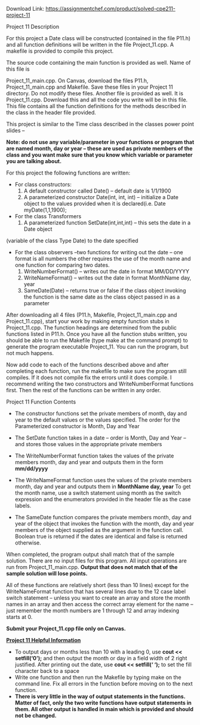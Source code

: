 Download Link: https://assignmentchef.com/product/solved-cpe211-project-11
<br>
<strong> </strong>

<strong></strong>Project 11 Description




For this project a Date class will be constructed (contained in the file P11.h) and all function definitions will be written in the file Project_11.cpp.  A makefile is provided to compile this project.

The source code containing the main function is provided as well.  Name of this file is

Project_11_main.cpp.  On Canvas, download the files P11.h, Project_11_main.cpp and Makefile. Save these files in your Project 11 directory.  Do not modify these files.  Another file is provided as well. It is Project_11.cpp. Download this and all the code you write will be in this file.  This file contains all the function definitions for the methods described in the class in the header file provided.




This project is similar to the Time class described in the classes power point slides –




<strong>Note: do not use any variable/parameter in your functions or program that are named month, day or year – these are used as private members of the class and you want make sure that you know which variable or parameter you are talking about.   </strong>




For this project the following functions are written:

<ul>

 <li>For class constructors:

  <ol>

   <li>A default constructor called Date() – default date is 1/1/1900</li>

   <li>A parameterized constructor Date(int, int, int) – initialize a Date object to the values provided when it is declared(i.e. Date myDate(1,1,1900);</li>

  </ol></li>

 <li>For the class Transformers

  <ol>

   <li>A parameterized function SetDate(int,int,int) – this sets the date in a Date object</li>

  </ol></li>

</ul>

(variable of the class Type Date) to the date specified

<ul>

 <li>For the class observers –two functions for writing out the date – one format is all numbers the other requires the use of the month name and one function for comparing two dates.

  <ol>

   <li>WriteNumberFormat() – writes out the date in format MM/DD/YYYY</li>

   <li>WriteNameFormat() – writes out the date in format MonthName day, year</li>

   <li>SameDate(Date) – returns true or false if the class object invoking the function is the same date as the class object passed in as a parameter</li>

  </ol></li>

</ul>




After downloading all 4 files (P11.h, Makefile, Project_11_main.cpp and Project_11.cpp), start your work by making empty function stubs in Project_11.cpp.  The function headings are determined from the public functions listed in P11.h.  Once you have all the function stubs written, you should be able to run the Makefile (type make at the command prompt) to generate the program executable Project_11.  You can run the program, but not much happens.




Now add code to each of the functions described above and after completing each function, run the makefile to make sure the program still compiles.  If it does not compile fix the errors until it does compile.  I recommend writing the two constructors and WriteNumberFormat functions first. Then the rest of the functions can be written in any order.




Project 11 Function Contents




<ul>

 <li>The constructor functions set the private members of month, day and year to the default values or the values specified. The order for the Parameterized constructor is Month, Day and Year</li>

</ul>




<ul>

 <li>The SetDate function takes in a date – order is Month, Day and Year – and stores those values in the appropriate private members</li>

</ul>




<ul>

 <li>The WriteNumberFormat function takes the values of the private members month, day and year and outputs them in the form <strong>mm/dd/yyyy</strong></li>

</ul>




<ul>

 <li>The WriteNameFormat function uses the values of the private members month, day and year and outputs them in <strong>MonthName day, year</strong> To get the month name, use a switch statement using month as the switch expression and the enumerators provided in the header file as the case labels.</li>

</ul>




<ul>

 <li>The SameDate function compares the private members month, day and year of the object that invokes the function with the month, day and year members of the object supplied as the argument in the function call. Boolean true is returned if the dates are identical and false is returned otherwise.</li>

</ul>







When completed, the program output shall match that of the sample solution.  There are no input files for this program.  All input operations are run from Project_11_main.cpp.  <strong>Output that does not match that of the sample solution will lose points. </strong>




All of these functions are relatively short (less than 10 lines) except for the WriteNameFormat function that has several lines due to the 12 case label switch statement – unless you want to create an array and store the month names in an array and then access the correct array element for the name – just remember the month numbers are 1 through 12 and array indexing starts at 0.




<strong>Submit your Project_11.cpp file only on Canvas. </strong>

<strong> </strong><strong>        </strong><strong> </strong>

<strong><u>Project 11 Helpful Information</u></strong>

<strong> </strong>

<ul>

 <li>To output days or months less than 10 with a leading 0, use <strong>cout &lt;&lt; setfill(‘0’);</strong> and then output the month or day in a field width of 2 right justified. After printing out the date, use <strong> cout &lt;&lt; setfill(‘ ‘);</strong>  to set the fill character back to a space</li>

 <li>Write one function and then run the Makefile by typing make on the command line. Fix all errors in the function before moving on to the next function.</li>

 <li><strong>There is very little in the way of output statements in the functions. Matter of fact, only the two write functions have output statements in them.  All other output is handled in main which is provided and should not be changed. </strong></li>

</ul>

<strong> </strong>


